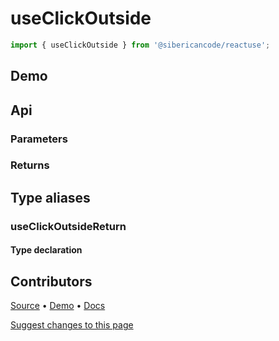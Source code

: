 <script setup>
import Demo from '../../components/demo.vue'
</script>

# useClickOutside

<!-- Hook provides a boolean state and a function to toggle the boolean value -->

```typescript
import { useClickOutside } from '@sibericancode/reactuse';
```

<!-- ## Usage
```typescript
const [on, toggle] = useClickOutside()
``` -->

## Demo

<Demo hook="useClickOutside" />


## Api

### Parameters

### Returns


## Type aliases

### useClickOutsideReturn


#### Type declaration

## Contributors

[Source](https://github.com/siberiacancode/reactuse/blob/main/src/hooks/useClickOutside/useClickOutside.ts) • [Demo](https://github.com/siberiacancode/reactuse/blob/main/src/hooks/useClickOutside/useClickOutside.demo.ts) • [Docs](#)

[Suggest changes to this page](#)